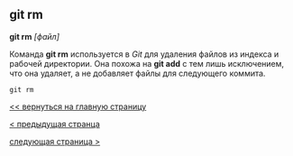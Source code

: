 ## git rm

**git rm** *[файл]* 

Команда **git rm** используется в *Git* для удаления файлов из индекса и рабочей директории. Она похожа на **git add** с тем лишь исключением, что она удаляет, а не добавляет файлы для следующего коммита.

```bash=
git rm
```

[<< вернуться на главную страницу](./readme.md)

[< предыдущая странца](./add.md)

[следующая страница >](./status.md)